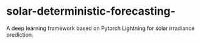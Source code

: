 # solar-deterministic-forecasting-
A deep learning framework based on Pytorch Lightning for solar irradiance prediction.
